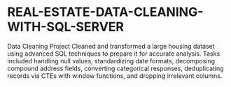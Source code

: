 # REAL-ESTATE-DATA-CLEANING-WITH-SQL-SERVER
Data Cleaning Project 
Cleaned and transformed a large housing dataset using advanced SQL techniques to prepare it for accurate analysis. Tasks included handling null values, standardizing date formats, decomposing compound address fields, converting categorical responses, deduplicating records via CTEs with window functions, and dropping irrelevant columns.
